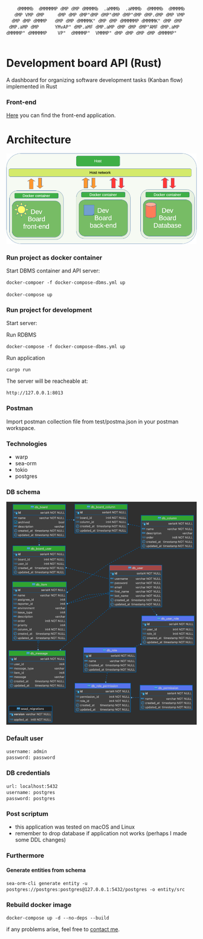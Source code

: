 ```
    dMMMMb  dMMMMMP dMP dMP dMMMMb  .aMMMb  .aMMMb  dMMMMb  dMMMMb 
   dMP VMP dMP     dMP dMP dMP"dMP dMP"dMP dMP"dMP dMP.dMP dMP VMP 
  dMP dMP dMMMP   dMP dMP dMMMMK" dMP dMP dMMMMMP dMMMMK" dMP dMP  
 dMP.aMP dMP      YMvAP" dMP.aMF dMP.aMP dMP dMP dMP"AMF dMP.aMP   
dMMMMP" dMMMMMP    VP"  dMMMMP"  VMMMP" dMP dMP dMP dMP dMMMMP"    
                                                                   
```

# Development board API (Rust)

A dashboard for organizing software development tasks (Kanban flow) implemented in Rust


### Front-end

[Here](https://github.com/goto-eof/dev_board_react) you can find the front-end application.


# Architecture

![architecture](architecture.png)

### Run project as docker container 

Start DBMS container and API server:

```
docker-compoer -f docker-compose-dbms.yml up

docker-compose up
```
### Run project for development

Start server:

Run RDBMS
```
docker-compose -f docker-compose-dbms.yml up
```

Run application
```
cargo run
```

The server will be reacheable at:

```
http://127.0.0.1:8013
```

### Postman

Import postman collection file from test/postma.json in your postman workspace.

### Technologies

- warp
- sea-orm
- tokio
- postgres

### DB schema

![db schema](schema.png)

### Default user

```
username: admin
password: password
```

### DB credentials
```
url: localhost:5432
username: postgres
password: postgres
```

### Post scriptum

- this application was tested on macOS and Linux
- remember to drop database if application not works (perhaps I made some DDL changes)

### Furthermore

#### Generate entities from schema

```
sea-orm-cli generate entity -u postgres://postgres:postgres@127.0.0.1:5432/postgres -o entity/src
```

### Rebuild docker image

```
docker-compose up -d --no-deps --build
```

if any problems arise, feel free to [contact me](https://andre-i.dev/#contactme).
